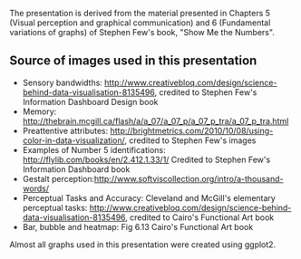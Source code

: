 The presentation is derived from the material presented in Chapters 5 (Visual perception and graphical communication) and 6 (Fundamental variations of graphs) of Stephen Few's book, "Show Me the Numbers".  

## Source of images used in this presentation

* Sensory bandwidths: http://www.creativebloq.com/design/science-behind-data-visualisation-8135496, credited to Stephen Few's Information Dashboard Design book
* Memory: http://thebrain.mcgill.ca/flash/a/a_07/a_07_p/a_07_p_tra/a_07_p_tra.html
* Preattentive attributes: http://brightmetrics.com/2010/10/08/using-color-in-data-visualization/, credited to Stephen Few's images
* Examples of Number 5 identifications: http://flylib.com/books/en/2.412.1.33/1/ Credited to Stephen Few's Information Dashboard book
* Gestalt perception:http://www.softviscollection.org/intro/a-thousand-words/
* Perceptual Tasks and Accuracy: Cleveland and McGill's elementary perceptual tasks: http://www.creativebloq.com/design/science-behind-data-visualisation-8135496, credited to Cairo's Functional Art book
* Bar, bubble and heatmap: Fig 6.13 Cairo's Functional Art book

Almost all graphs used in this presentation were created using ggplot2.
